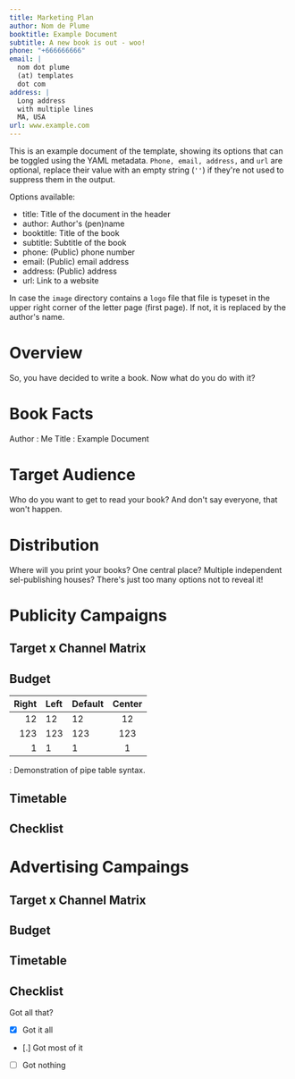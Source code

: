 ```yaml
---
title: Marketing Plan
author: Nom de Plume
booktitle: Example Document
subtitle: A new book is out - woo!
phone: "+666666666"
email: | 
  nom dot plume  
  (at) templates  
  dot com
address: |
  Long address  
  with multiple lines  
  MA, USA
url: www.example.com
---
```


This is an example document of the template, showing its options that can be toggled using the YAML metadata. `Phone, email, address,` and `url` are optional, replace their value with an empty string (`''`) if they're not used to suppress them in the output.

Options available:

- title: Title of the document in the header
- author: Author's (pen)name
- booktitle: Title of the book
- subtitle: Subtitle of the book
- phone: (Public) phone number
- email: (Public) email address
- address: (Public) address
- url: Link to a website

In case the `image` directory contains a `logo` file that file is typeset in the upper right corner of the letter page (first page). If not, it is replaced by the author's name.

# Overview
So, you have decided to write a book. Now what do you do with it?


# Book Facts

Author
: Me
Title
: Example Document

# Target Audience
Who do you want to get to read your book? And don't say everyone, that won't happen.

# Distribution
Where will you print your books? One central place? Multiple independent sel-publishing houses? There's just too many options not to reveal it!

# Publicity Campaigns
## Target x Channel Matrix
## Budget

| Right | Left | Default | Center |  
|------:|:-----|---------|:------:|  
|    12 | 12   | 12      |   12   |  
|   123 | 123  | 123     |   123  |   
|     1 | 1    | 1       |    1   |  

  : Demonstration of pipe table syntax.

## Timetable
## Checklist

# Advertising Campaings
## Target x Channel Matrix
## Budget
## Timetable
## Checklist

Got all that?

- [X] Got it all
- [.] Got most of it
- [ ] Got nothing
